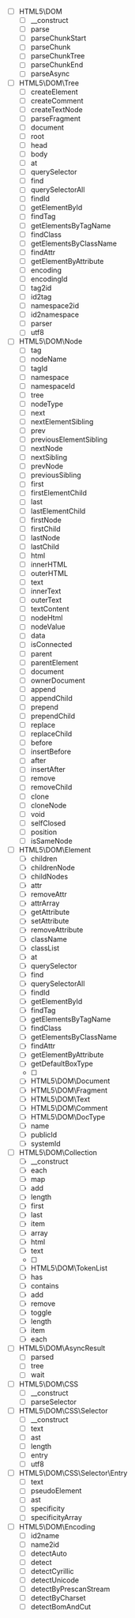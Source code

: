 - [ ] HTML5\DOM
	- [ ] __construct
	- [ ] parse
	- [ ] parseChunkStart
	- [ ] parseChunk
	- [ ] parseChunkTree
	- [ ] parseChunkEnd
	- [ ] parseAsync

- [ ] HTML5\DOM\Tree
	- [ ] createElement
	- [ ] createComment
	- [ ] createTextNode
	- [ ] parseFragment
	- [ ] document
	- [ ] root
	- [ ] head
	- [ ] body
	- [ ] at
	- [ ] querySelector
	- [ ] find
	- [ ] querySelectorAll
	- [ ] findId
	- [ ] getElementById
	- [ ] findTag
	- [ ] getElementsByTagName
	- [ ] findClass
	- [ ] getElementsByClassName
	- [ ] findAttr
	- [ ] getElementByAttribute
	- [ ] encoding
	- [ ] encodingId
	- [ ] tag2id
	- [ ] id2tag
	- [ ] namespace2id
	- [ ] id2namespace
	- [ ] parser
	- [ ] utf8

- [ ] HTML5\DOM\Node
	- [ ] tag
	- [ ] nodeName
	- [ ] tagId
	- [ ] namespace
	- [ ] namespaceId
	- [ ] tree
	- [ ] nodeType
	- [ ] next
	- [ ] nextElementSibling
	- [ ] prev
	- [ ] previousElementSibling
	- [ ] nextNode
	- [ ] nextSibling
	- [ ] prevNode
	- [ ] previousSibling
	- [ ] first
	- [ ] firstElementChild
	- [ ] last
	- [ ] lastElementChild
	- [ ] firstNode
	- [ ] firstChild
	- [ ] lastNode
	- [ ] lastChild
	- [ ] html
	- [ ] innerHTML
	- [ ] outerHTML
	- [ ] text
	- [ ] innerText
	- [ ] outerText
	- [ ] textContent
	- [ ] nodeHtml
	- [ ] nodeValue
	- [ ] data
	- [ ] isConnected
	- [ ] parent
	- [ ] parentElement
	- [ ] document
	- [ ] ownerDocument
	- [ ] append
	- [ ] appendChild
	- [ ] prepend
	- [ ] prependChild
	- [ ] replace
	- [ ] replaceChild
	- [ ] before
	- [ ] insertBefore
	- [ ] after
	- [ ] insertAfter
	- [ ] remove
	- [ ] removeChild
	- [ ] clone
	- [ ] cloneNode
	- [ ] void
	- [ ] selfClosed
	- [ ] position
	- [ ] isSameNode

- [ ] HTML5\DOM\Element
	- [ ] children
	- [ ] childrenNode
	- [ ] childNodes
	- [ ] attr
	- [ ] removeAttr
	- [ ] attrArray
	- [ ] getAttribute
	- [ ] setAttribute
	- [ ] removeAttribute
	- [ ] className
	- [ ] classList
	- [ ] at
	- [ ] querySelector
	- [ ] find
	- [ ] querySelectorAll
	- [ ] findId
	- [ ] getElementById
	- [ ] findTag
	- [ ] getElementsByTagName
	- [ ] findClass
	- [ ] getElementsByClassName
	- [ ] findAttr
	- [ ] getElementByAttribute
	- [ ] getDefaultBoxType
	- [ ] 
	- [ ] HTML5\DOM\Document
	- [ ] HTML5\DOM\Fragment
	- [ ] HTML5\DOM\Text
	- [ ] HTML5\DOM\Comment
	- [ ] HTML5\DOM\DocType
	- [ ] name
	- [ ] publicId
	- [ ] systemId

- [ ] HTML5\DOM\Collection
	- [ ] __construct
	- [ ] each
	- [ ] map
	- [ ] add
	- [ ] length
	- [ ] first
	- [ ] last
	- [ ] item
	- [ ] array
	- [ ] html
	- [ ] text
	- [ ] 
	- [ ] HTML5\DOM\TokenList
	- [ ] has
	- [ ] contains
	- [ ] add
	- [ ] remove
	- [ ] toggle
	- [ ] length
	- [ ] item
	- [ ] each

- [ ] HTML5\DOM\AsyncResult
	- [ ] parsed
	- [ ] tree
	- [ ] wait

- [ ] HTML5\DOM\CSS
	- [ ] __construct
	- [ ] parseSelector

- [ ] HTML5\DOM\CSS\Selector
	- [ ] __construct
	- [ ] text
	- [ ] ast
	- [ ] length
	- [ ] entry
	- [ ] utf8

- [ ] HTML5\DOM\CSS\Selector\Entry
	- [ ] text
	- [ ] pseudoElement
	- [ ] ast
	- [ ] specificity
	- [ ] specificityArray

- [ ] HTML5\DOM\Encoding
	- [ ] id2name
	- [ ] name2id
	- [ ] detectAuto
	- [ ] detect
	- [ ] detectCyrillic
	- [ ] detectUnicode
	- [ ] detectByPrescanStream
	- [ ] detectByCharset
	- [ ] detectBomAndCut
